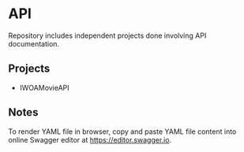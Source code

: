 # API
Repository includes independent projects done involving API documentation.

## Projects
* IWOAMovieAPI
  
## Notes

To render YAML file in browser, copy and paste YAML file content into online Swagger editor at https://editor.swagger.io.
